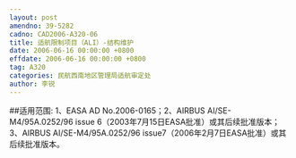 ```yaml
---
layout: post
amendno: 39-5282
cadno: CAD2006-A320-06
title: 适航限制项目（ALI）-结构维护
date: 2006-06-16 00:00:00 +0800
effdate: 2006-06-16 00:00:00 +0800
tag: A320
categories: 民航西南地区管理局适航审定处
author: 李锐
---
```


##适用范围:
1、EASA AD No.2006-0165；2、AIRBUS AI/SE-M4/95A.0252/96 issue 6（2003年7月15日EASA批准）或其后续批准版本；3、AIRBUS AI/SE-M4/95A.0252/96 issue7（2006年2月7日EASA批准）或其后续批准版本。

